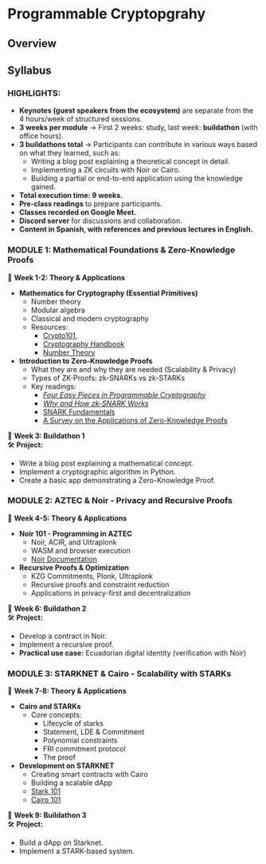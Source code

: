 # Programmable Cryptopgrahy

## Overview

## Syllabus

### HIGHLIGHTS:

* **Keynotes (guest speakers from the ecosystem)** are separate from the 4 hours/week of structured sessions.
* **3 weeks per module** → First 2 weeks: study, last week: **buildathon** (with office hours).
* **3 buildathons total** → Participants can contribute in various ways based on what they learned, such as:
  * Writing a blog post explaining a theoretical concept in detail.
  * Implementing a ZK circuits with Noir or Cairo.
  * Building a partial or end-to-end application using the knowledge gained.
* **Total execution time: 9 weeks.**
* **Pre-class readings** to prepare participants.
* **Classes recorded on Google Meet.**
* **Discord server** for discussions and collaboration.
* **Content in Spanish, with references and previous lectures in English.**

### **MODULE 1: Mathematical Foundations & Zero-Knowledge Proofs**

📆 **Week 1-2: Theory & Applications**

* **Mathematics for Cryptography (Essential Primitives)**
  * Number theory
  * Modular algebra
  * Classical and modern cryptography
  * Resources:&#x20;
    * [Crypto101](https://www.crypto101.io/),
    * [Cryptography Handbook](https://drive.google.com/drive/folders/1uoH11bXs5G_H7v8b0PTIBNXBPSjKz-Oi?dmr=1\&ec=wgc-drive-globalnav-goto)
    * [Number Theory](https://drive.google.com/file/d/1-jBKgQ1J8NWYBXKfknJp2YuMxo6Y9CEQ/view?usp=sharing)
* **Introduction to Zero-Knowledge Proofs**
  * What they are and why they are needed (Scalability & Privacy)
  * Types of ZK-Proofs: zk-SNARKs vs zk-STARKs
  * Key readings:
    * [_Four Easy Pieces in Programmable Cryptography_](https://drive.google.com/drive/folders/1CEDR3-F68alGT3r6U4nPdpIO2g07YqnH?dmr=1\&ec=wgc-drive-globalnav-goto)
    * [_Why and How zk-SNARK Works_](https://drive.google.com/drive/folders/1k9KT6wti_44TxGOof0Ebiiyy6Wm0qKr-?dmr=1\&ec=wgc-drive-globalnav-goto)
    * [SNARK Fundamentals](https://erroldrummond.gitbook.io/snark-fundamentals)
    * [A Survey on the Applications of Zero-Knowledge Proofs](https://arxiv.org/pdf/2408.00243)

📆 **Week 3: Buildathon 1**\
🛠 **Project:**

* Write a blog post explaining a mathematical concept.
* Implement a cryptographic algorithm in Python.
* Create a basic app demonstrating a Zero-Knowledge Proof.

### **MODULE 2: AZTEC & Noir - Privacy and Recursive Proofs**

📆 **Week 4-5: Theory & Applications**

* **Noir 101 - Programming in AZTEC**
  * Noir, ACIR, and Ultraplonk
  * WASM and browser execution
  * [Noir Documentation](https://noir-lang.org/docs/noir/concepts/data_types/)
* **Recursive Proofs & Optimization**
  * KZG Commitments, Plonk, Ultraplonk
  * Recursive proofs and constraint reduction
  * Applications in privacy-first and decentralization

📆 **Week 6: Buildathon 2**\
🛠 **Project:**

* Develop a contract in Noir.
* Implement a recursive proof.
* **Practical use case:** Ecuadorian digital identity (verification with Noir)

### **MODULE 3: STARKNET & Cairo - Scalability with STARKs**

📆 **Week 7-8: Theory & Applications**

* **Cairo and STARKs**
  * Core concepts:&#x20;
    * Lifecycle of starks
    * Statement, LDE & Commitment
    * Polynomial constraints
    * FRI commitment protocol
    * The proof
* **Development on STARKNET**
  * Creating smart contracts with Cairo
  * Building a scalable dApp
  * [Stark 101](https://starkware.co/stark-101/)
  * [Cairo 101](https://github.com/starknet-edu/starknet-cairo-101/blob/main/README.es.md)

📆 **Week 9: Buildathon 3**\
🛠 **Project:**

* Build a dApp on Starknet.
* Implement a STARK-based system.

###

